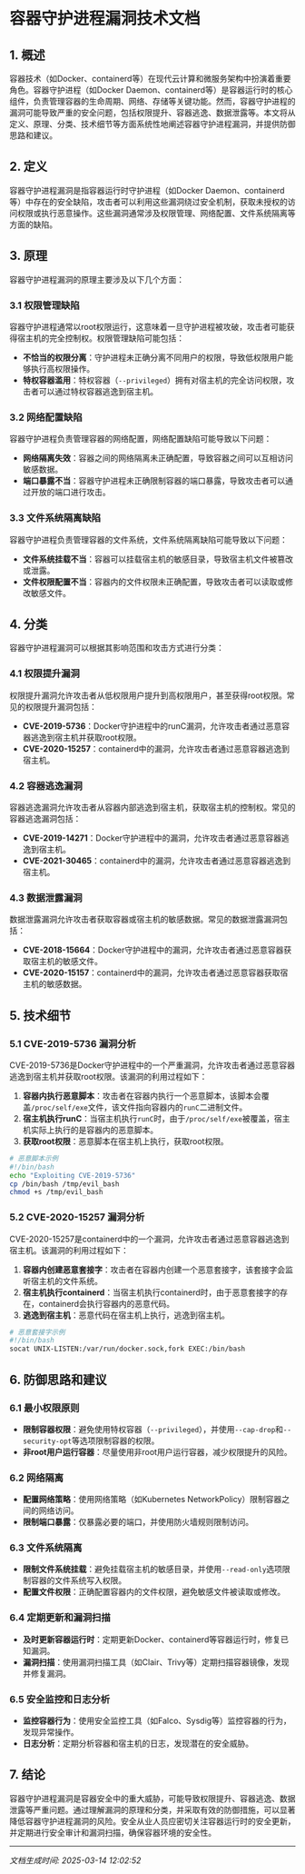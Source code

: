 # 容器守护进程漏洞技术文档

## 1. 概述

容器技术（如Docker、containerd等）在现代云计算和微服务架构中扮演着重要角色。容器守护进程（如Docker Daemon、containerd等）是容器运行时的核心组件，负责管理容器的生命周期、网络、存储等关键功能。然而，容器守护进程的漏洞可能导致严重的安全问题，包括权限提升、容器逃逸、数据泄露等。本文将从定义、原理、分类、技术细节等方面系统性地阐述容器守护进程漏洞，并提供防御思路和建议。

## 2. 定义

容器守护进程漏洞是指容器运行时守护进程（如Docker Daemon、containerd等）中存在的安全缺陷，攻击者可以利用这些漏洞绕过安全机制，获取未授权的访问权限或执行恶意操作。这些漏洞通常涉及权限管理、网络配置、文件系统隔离等方面的缺陷。

## 3. 原理

容器守护进程漏洞的原理主要涉及以下几个方面：

### 3.1 权限管理缺陷

容器守护进程通常以root权限运行，这意味着一旦守护进程被攻破，攻击者可能获得宿主机的完全控制权。权限管理缺陷可能包括：

- **不恰当的权限分离**：守护进程未正确分离不同用户的权限，导致低权限用户能够执行高权限操作。
- **特权容器滥用**：特权容器（`--privileged`）拥有对宿主机的完全访问权限，攻击者可以通过特权容器逃逸到宿主机。

### 3.2 网络配置缺陷

容器守护进程负责管理容器的网络配置，网络配置缺陷可能导致以下问题：

- **网络隔离失效**：容器之间的网络隔离未正确配置，导致容器之间可以互相访问敏感数据。
- **端口暴露不当**：容器守护进程未正确限制容器的端口暴露，导致攻击者可以通过开放的端口进行攻击。

### 3.3 文件系统隔离缺陷

容器守护进程负责管理容器的文件系统，文件系统隔离缺陷可能导致以下问题：

- **文件系统挂载不当**：容器可以挂载宿主机的敏感目录，导致宿主机文件被篡改或泄露。
- **文件权限配置不当**：容器内的文件权限未正确配置，导致攻击者可以读取或修改敏感文件。

## 4. 分类

容器守护进程漏洞可以根据其影响范围和攻击方式进行分类：

### 4.1 权限提升漏洞

权限提升漏洞允许攻击者从低权限用户提升到高权限用户，甚至获得root权限。常见的权限提升漏洞包括：

- **CVE-2019-5736**：Docker守护进程中的runC漏洞，允许攻击者通过恶意容器逃逸到宿主机并获取root权限。
- **CVE-2020-15257**：containerd中的漏洞，允许攻击者通过恶意容器逃逸到宿主机。

### 4.2 容器逃逸漏洞

容器逃逸漏洞允许攻击者从容器内部逃逸到宿主机，获取宿主机的控制权。常见的容器逃逸漏洞包括：

- **CVE-2019-14271**：Docker守护进程中的漏洞，允许攻击者通过恶意容器逃逸到宿主机。
- **CVE-2021-30465**：containerd中的漏洞，允许攻击者通过恶意容器逃逸到宿主机。

### 4.3 数据泄露漏洞

数据泄露漏洞允许攻击者获取容器或宿主机的敏感数据。常见的数据泄露漏洞包括：

- **CVE-2018-15664**：Docker守护进程中的漏洞，允许攻击者通过恶意容器获取宿主机的敏感文件。
- **CVE-2020-15157**：containerd中的漏洞，允许攻击者通过恶意容器获取宿主机的敏感数据。

## 5. 技术细节

### 5.1 CVE-2019-5736 漏洞分析

CVE-2019-5736是Docker守护进程中的一个严重漏洞，允许攻击者通过恶意容器逃逸到宿主机并获取root权限。该漏洞的利用过程如下：

1. **容器内执行恶意脚本**：攻击者在容器内执行一个恶意脚本，该脚本会覆盖`/proc/self/exe`文件，该文件指向容器内的`runC`二进制文件。
2. **宿主机执行runC**：当宿主机执行`runC`时，由于`/proc/self/exe`被覆盖，宿主机实际上执行的是容器内的恶意脚本。
3. **获取root权限**：恶意脚本在宿主机上执行，获取root权限。

```bash
# 恶意脚本示例
#!/bin/bash
echo "Exploiting CVE-2019-5736"
cp /bin/bash /tmp/evil_bash
chmod +s /tmp/evil_bash
```

### 5.2 CVE-2020-15257 漏洞分析

CVE-2020-15257是containerd中的一个漏洞，允许攻击者通过恶意容器逃逸到宿主机。该漏洞的利用过程如下：

1. **容器内创建恶意套接字**：攻击者在容器内创建一个恶意套接字，该套接字会监听宿主机的文件系统。
2. **宿主机执行containerd**：当宿主机执行containerd时，由于恶意套接字的存在，containerd会执行容器内的恶意代码。
3. **逃逸到宿主机**：恶意代码在宿主机上执行，逃逸到宿主机。

```bash
# 恶意套接字示例
#!/bin/bash
socat UNIX-LISTEN:/var/run/docker.sock,fork EXEC:/bin/bash
```

## 6. 防御思路和建议

### 6.1 最小权限原则

- **限制容器权限**：避免使用特权容器（`--privileged`），并使用`--cap-drop`和`--security-opt`等选项限制容器的权限。
- **非root用户运行容器**：尽量使用非root用户运行容器，减少权限提升的风险。

### 6.2 网络隔离

- **配置网络策略**：使用网络策略（如Kubernetes NetworkPolicy）限制容器之间的网络访问。
- **限制端口暴露**：仅暴露必要的端口，并使用防火墙规则限制访问。

### 6.3 文件系统隔离

- **限制文件系统挂载**：避免挂载宿主机的敏感目录，并使用`--read-only`选项限制容器的文件系统写入权限。
- **配置文件权限**：正确配置容器内的文件权限，避免敏感文件被读取或修改。

### 6.4 定期更新和漏洞扫描

- **及时更新容器运行时**：定期更新Docker、containerd等容器运行时，修复已知漏洞。
- **漏洞扫描**：使用漏洞扫描工具（如Clair、Trivy等）定期扫描容器镜像，发现并修复漏洞。

### 6.5 安全监控和日志分析

- **监控容器行为**：使用安全监控工具（如Falco、Sysdig等）监控容器的行为，发现异常操作。
- **日志分析**：定期分析容器和宿主机的日志，发现潜在的安全威胁。

## 7. 结论

容器守护进程漏洞是容器安全中的重大威胁，可能导致权限提升、容器逃逸、数据泄露等严重问题。通过理解漏洞的原理和分类，并采取有效的防御措施，可以显著降低容器守护进程漏洞的风险。安全从业人员应密切关注容器运行时的安全更新，并定期进行安全审计和漏洞扫描，确保容器环境的安全性。

---

*文档生成时间: 2025-03-14 12:02:52*
